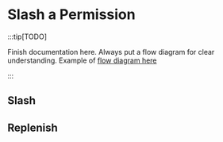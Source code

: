 # Slash a Permission

:::tip[TODO]

Finish documentation here. Always put a flow diagram for clear understanding. Example of [flow diagram here](../../learn/verifiable-public-registry/onboarding-participants#validation-process)

:::

## Slash

## Replenish
